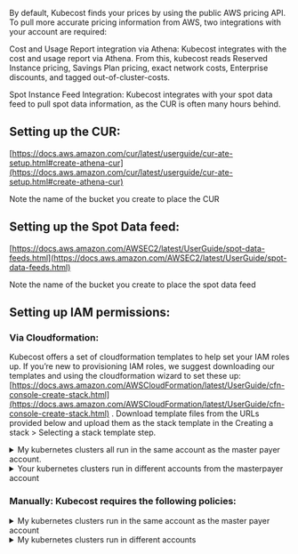 By default, Kubecost finds your prices by using the public AWS pricing API. To pull more accurate pricing information from AWS, two integrations with your account are required:

Cost and Usage Report integration via Athena: Kubecost integrates with the cost and usage report via Athena. From this, kubecost reads Reserved Instance pricing, Savings Plan pricing, exact network costs, Enterprise discounts, and tagged out-of-cluster-costs.

Spot Instance Feed Integration: Kubecost integrates with your spot data feed to pull spot data information, as the CUR is often many hours behind.


## Setting up the CUR:

[https://docs.aws.amazon.com/cur/latest/userguide/cur-ate-setup.html#create-athena-cur](https://docs.aws.amazon.com/cur/latest/userguide/cur-ate-setup.html#create-athena-cur)

Note the name of the bucket you create to place the CUR


## Setting up the Spot Data feed:

[https://docs.aws.amazon.com/AWSEC2/latest/UserGuide/spot-data-feeds.html](https://docs.aws.amazon.com/AWSEC2/latest/UserGuide/spot-data-feeds.html)

Note the name of the bucket you create to place the spot data feed


## Setting up IAM permissions:
### Via Cloudformation: 
Kubecost offers a set of cloudformation templates to help set your IAM roles up. If you’re new to provisioning IAM roles, we suggest downloading our templates and using the cloudformation wizard to set these up: [https://docs.aws.amazon.com/AWSCloudFormation/latest/UserGuide/cfn-console-create-stack.html](https://docs.aws.amazon.com/AWSCloudFormation/latest/UserGuide/cfn-console-create-stack.html) . 
Download template files from the URLs provided below and upload them as the stack template in the Creating a stack > Selecting a stack template step.

<details>
  <summary> My kubernetes clusters all run in the same account as the master payer account.</summary>
  

  * Download this file: [https://raw.githubusercontent.com/kubecost/cloudformation/master/kubecost-single-account-permissions.yaml](https://raw.githubusercontent.com/kubecost/cloudformation/master/kubecost-single-account-permissions.yaml)
  
  * Navigate to https://console.aws.amazon.com/cloudformation
  
  * Choose **Create New Stack** if you have never used AWS CloudFormation before. Otherwise, choose **Create Stack**.
  
  * Under **Prepare template**, choose **Template is ready**.
  
  * Under **Template source**, choose **Upload a template file**.
  
  * Select **Choose file**.
  
  * Choose the downloaded .yaml template, and then choose **Open**.
  
  * Choose **Next**.
  
  * For **Stack name**, enter a name for your template 
  
  * Set the following parameters:
        *   AthenaCURBucket: The bucket where the CUR is sent from the “Setting up the CUR” step
        *   SpotDataFeedBucketName: The bucket where the spot data feed is sent from the “Setting up the Spot Data feed” step
  
  * Choose **Next**.
  
  * Choose **Next**
  
  * At the bottom of the page, select **I acknowledge that AWS CloudFormation might create IAM resources.** 
  
  * Choose **Create Stack**
</details>

<details>
  <summary>Your kubernetes clusters run in different accounts from the masterpayer account</summary>
  
  * On each sub account running kubecost
	* Download this file: [https://raw.githubusercontent.com/kubecost/cloudformation/master/kubecost-sub-account-permissions.yaml](https://raw.githubusercontent.com/kubecost/cloudformation/master/kubecost-sub-account-permissions.yaml)
  	* Navigate to https://console.aws.amazon.com/cloudformation
 	* Choose **Create New Stack** if you have never used AWS CloudFormation before. Otherwise, choose **Create Stack**.
  	* Under **Prepare template**, choose **Template is ready**.
  	* Under **Template source**, choose **Upload a template file**.
  	* Select **Choose file**.
  	* Choose the downloaded .yaml template, and then choose **Open**.
  	* Choose **Next**.
  	* For **Stack name**, enter a name for your template 
  	* Set the following parameters:
		* MasterPayerAccountID: The account ID of the master payer account where the CUR has been created
		* SpotDataFeedBucketName: The bucket where the spot data feed is sent from the “Setting up the Spot Data feed” step
  	* Choose **Next**.
  	* Choose **Next**
  	* At the bottom of the page, select **I acknowledge that AWS CloudFormation might create IAM resources.** 
  	* Choose **Create Stack**
  * On the masterpayer account
        *   Follow the same steps to create a cloudformation stack as above, but with the following as your yaml file instead: [https://raw.githubusercontent.com/kubecost/cloudformation/master/kubecost-masterpayer-account-permissions.yaml](https://raw.githubusercontent.com/kubecost/cloudformation/master/kubecost-masterpayer-account-permissions.yaml) , and with these parameters:
            *   AthenaCURBucket: The bucket where the CUR is set from the “Setting up the CUR” step
            *   KubecostClusterID: An account that kubecost is running on that requires access to the Athena CUR
</details>

### Manually: Kubecost requires the following policies:
<details>
	<summary>My kubernetes clusters run in the same account as the master payer account</summary>

Attach both of the following policies to the same role or user. Use a user if you intend to integrate via servicekey, and a role if via IAM annotation (See more below under Via Pod Annotation by EKS)

```
        {
           "Version": "2012-10-17",
           "Statement": [
              {
                 "Sid": "SpotDataAccess",
                 "Effect": "Allow",
                 "Action": [
                    "s3:ListAllMyBuckets",
                    "s3:ListBucket",
                    "s3:HeadBucket",
                    "s3:HeadObject",
                    "s3:List*",
                    "s3:Get*"
                 ],
                 "Resource": "arn:aws:s3:::${SpotDataFeedBucketName}*"
              }
           ]
        }
        {
           "Version": "2012-10-17",
           "Statement": [
              {
                 "Sid": "AthenaAccess",
                 "Effect": "Allow",
                 "Action": [
                    "athena:*"
                 ],
                 "Resource": [
                    "*"
                 ]
              },
              {
                 "Sid": "ReadAccessToAthenaCurDataViaGlue",
                 "Effect": "Allow",
                 "Action": [
                    "glue:GetDatabase*",
                    "glue:GetTable*",
                    "glue:GetPartition*",
                    "glue:GetUserDefinedFunction",
                    "glue:BatchGetPartition"
                 ],
                 "Resource": [
                    "arn:aws:glue:*:*:catalog",
                    "arn:aws:glue:*:*:database/athenacurcfn*",
                    "arn:aws:glue:*:*:table/athenacurcfn*/*"
                 ]
              },
              {
                 "Sid": "AthenaQueryResultsOutput",
                 "Effect": "Allow",
                 "Action": [
                    "s3:GetBucketLocation",
                    "s3:GetObject",
                    "s3:ListBucket",
                    "s3:ListBucketMultipartUploads",
                    "s3:ListMultipartUploadParts",
                    "s3:AbortMultipartUpload",
                    "s3:CreateBucket",
                    "s3:PutObject"
                 ],
                 "Resource": [
                    "arn:aws:s3:::aws-athena-query-results-*"
                 ]
              },
	   
	      
              {
                 "Sid": "S3ReadAccessToAwsBillingData",
                 "Effect": "Allow",
                 "Action": [
                    "s3:Get*",
                    "s3:List*"
                 ],
                 "Resource": [
                    "arn:aws:s3:::${AthenaCURBucket}*"
                 ]
              }
           ]
        }
```

</details>


<details>
	<summary>My kubernetes clusters run in different accounts</summary>

On each sub account running kubecost, attach both of the following policies to the same role or user. Use a user if you intend to integrate via servicekey, and a role if via IAM annotation (See more below under Via Pod Annotation by EKS)


```
	{
               "Version": "2012-10-17",
               "Statement": [
                  {
                     "Sid": "AssumeRoleInMasterPayer",
                     "Effect": "Allow",
                     "Action": "sts:AssumeRole",
                     "Resource": "arn:aws:iam::${MasterPayerAccountID}:role/KubecostRole-${This-account’s-id}"
                  }
               ]
	}

	{
               "Version": "2012-10-17",
               "Statement": [
                  {
                     "Sid": "SpotDataAccess",
                     "Effect": "Allow",
                     "Action": [
                        "s3:ListAllMyBuckets",
                        "s3:ListBucket",
                        "s3:HeadBucket",
                        "s3:HeadObject",
                        "s3:List*",
                        "s3:Get*"
                     ],
                     "Resource": "arn:aws:s3:::${SpotDataFeedBucketName}*"
                  }
               ]
	}
	```




        *   On the masterpayer account:

            {


               "Version": "2012-10-17",


               "Statement": [


                  {


                     "Sid": "AthenaAccess",


                     "Effect": "Allow",


                     "Action": [


                        "athena:*"


                     ],


                     "Resource": [


                        "*"


                     ]


                  },


                  {


                     "Sid": "ReadAccessToAthenaCurDataViaGlue",


                     "Effect": "Allow",


                     "Action": [


                        "glue:GetDatabase*",


                        "glue:GetTable*",


                        "glue:GetPartition*",


                        "glue:GetUserDefinedFunction",


                        "glue:BatchGetPartition"


                     ],


                     "Resource": [


                        "arn:aws:glue:*:*:catalog",


                        "arn:aws:glue:*:*:database/athenacurcfn*",


                        "arn:aws:glue:*:*:table/athenacurcfn*/*"


                     ]


                  },


                  {


                     "Sid": "AthenaQueryResultsOutput",


                     "Effect": "Allow",


                     "Action": [


                        "s3:GetBucketLocation",


                        "s3:GetObject",


                        "s3:ListBucket",


                        "s3:ListBucketMultipartUploads",


                        "s3:ListMultipartUploadParts",


                        "s3:AbortMultipartUpload",


                        "s3:CreateBucket",


                        "s3:PutObject"


                     ],


                     "Resource": [


                        "arn:aws:s3:::aws-athena-query-results-*"


                     ]


                  },


                  {


                     "Sid": "S3ReadAccessToAwsBillingData",


                     "Effect": "Allow",


                     "Action": [


                        "s3:Get*",


                        "s3:List*"


                     ],


                     "Resource": [


                        "arn:aws:s3:::${AthenaCURBucket}*"


                     ]


                  }


               ]


            }


			Attach this policy to a role, with the following trust relationship:

			{


               "Version": "2012-10-17",


               "Statement": [


                  {


                     "Effect": "Allow",


                     "Principal": {


                        "AWS": `'arn:aws:iam::${KubecostClusterID}:root'`


                     },


                     "Action": [


                        "sts:AssumeRole"


                     ]


                  }


               ]


            }

</details>


# Attaching IAM permissions to Kubecost:

*   Now that the policies have been created, we will need to attach those policies to Kubecost. We support the following methods:
*   Via Service Key
    *   Navigate to https://console.aws.amazon.com/iam Access Management > Users and select Security Credentials > Create Access Key. Note the **Access key ID **and **Secret access key**
    *   Via kubernetes secret
        *   Create a secret from helm values
            *   Set `.Values.kubecostProductConfigs.awsServiceKeyName `to<code> <strong>Access key ID</strong></code>
            *   Set <code>.Values.kubecostProductConfigs.awsServiceKeyPassword </code>to <strong>Secret access key</strong>
            *   Note that this will leave your secrets unencrypted in values.yaml. Use an existing secret as in the next step to avoid this.
        *   Use an existing secret 
            *    Create a json file named <em>service-key.json</em> of the following format

                {


                	"`aws_access_key_id": &lt;ACCESS_KEY_ID>,`


                ```
                	"aws_secret_access_key": <ACCESS_KEY_SECRET>
                ```



                }


                Create a secret from file in the namespace kubecost is deployed in:


                ```
                kubectl create secret generic <name> --from-file=service-key.json --namespace <kubecost>
                ```



                Add the &lt;name> of the secret above to serviceKeySecretName in [values.yaml](https://github.com/kubecost/cost-analyzer-helm-chart/blob/1fb9c5a3b341767570a62f14cca249a62671f6fc/cost-analyzer/values.yaml#L460) . Note also that [awsServiceKeyName](https://github.com/kubecost/cost-analyzer-helm-chart/blob/1fb9c5a3b341767570a62f14cca249a62671f6fc/cost-analyzer/values.yaml#L416) should be unset if adding the service key from values this way.

    *   Via kubecost frontend
        *   You can add the Access key ID and Secret access key on /settings.html  > External Cloud Cost Configuration (AWS) > Update  and setting Service key name to **Access key ID** and Service key secret to **Secret access key**
*   Via Pod Annotation on EKS
    *   Enable IAM roles.
        *   [https://docs.aws.amazon.com/eks/latest/userguide/enable-iam-roles-for-service-accounts.html](https://docs.aws.amazon.com/eks/latest/userguide/enable-iam-roles-for-service-accounts.html)
    *   you define the IAM role to associate with a service account in your cluster by adding the following annotation to the service account
        *   [https://docs.aws.amazon.com/eks/latest/userguide/specify-service-account-role.html](https://docs.aws.amazon.com/eks/latest/userguide/specify-service-account-role.html)
    *   This annotation can be added to the kubecost service account by setting `.Values.serviceAccount.annotations ` in the helm chart to `eks.amazonaws.com/role-arn: arn:aws:iam::&lt;AWS_ACCOUNT_ID>:role/&lt;IAM_ROLE_NAME>`


# Configuring the CUR in Kubecost:

	These values can either be set from the kubecost frontend or via .Values.kubecostProductConfigs in the helm chart. Note that if you set any kubecostProductConfigs from the helm chart, all changes via the frontend will be deleted on pod restart



*    athenaProjectID: "530337586277" # The AWS AccountID where the Athena CUR is. 
*    athenaBucketName: A result bucket you’ve created that kubecost has permission to access, of the form aws-athena-query-results-&lt;your-bucket-name>
*    athenaRegion: The aws region athena is running in
*    athenaDatabase: the name of the database created by the CUR setup
*    athenaTable: the name of the table created by the CUR setup
*   If you are using a multi-account setup, you will also need to set `.Values.kubecostProductConfigs.masterPayerARN `To the arn of the role in the masterpayer account. (something like arn:aws:iam::530337586275:role/KubecostRole),


## Relating out-of-cluster-costs to k8s resources via tags:



*   [Activating User-Defined Cost Allocation Tags - AWS Billing and Cost Management](https://docs.aws.amazon.com/awsaccountbilling/latest/aboutv2/activating-tags.html)
*   Use existing tags:


## Configuring the Spot Data Feed in Kubecost:

	These values can either be set from the kubecost frontend or via .Values.kubecostProductConfigs in the helm chart. Note that if you set any kubecostProductConfigs from the helm chart, all changes via the frontend will be deleted on pod restart

 awsSpotDataRegion: region of your spot data bucket

 awsSpotDataBucket: the configured bucket for the spot data feed

 awsSpotDataPrefix: optional configured prefix for your spot data feed bucket
